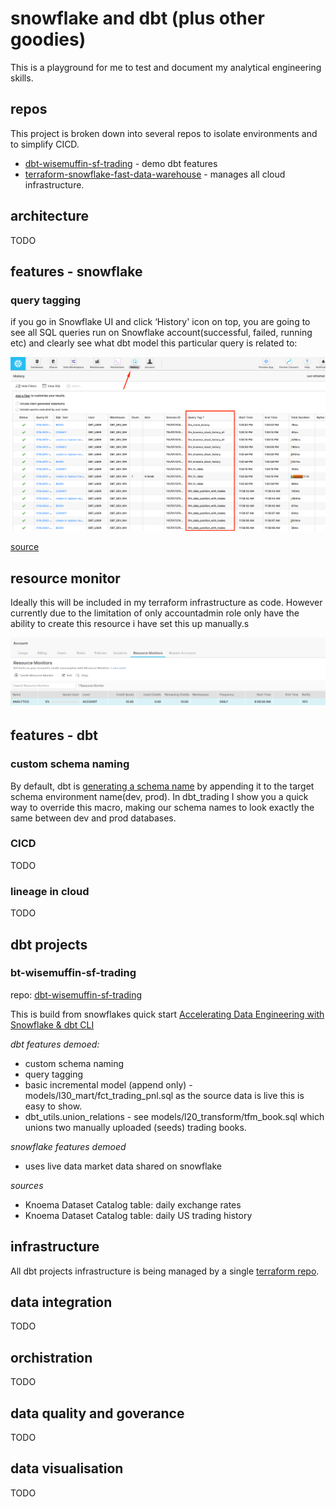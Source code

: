# snowflake and dbt (plus other goodies)

This is a playground for me to test and document my analytical engineering skills.

## repos

This project is broken down into several repos to isolate environments and to simplify CICD.

- [dbt-wisemuffin-sf-trading](https://github.com/wisemuffin/dbt-wisemuffin-sf-trading) - demo dbt features
- [terraform-snowflake-fast-data-warehouse](https://github.com/wisemuffin/terraform-snowflake-fast-data-warehouse) - manages all cloud infrastructure.

## architecture
TODO

## features - snowflake

### query tagging

if you go in Snowflake UI and click ‘History' icon on top, you are going to see all SQL queries run on Snowflake account(successful, failed, running etc) and clearly see what dbt model this particular query is related to:

![image](./images/query_tagging.png)

[source](https://quickstarts.snowflake.com/guide/data_engineering_with_dbt_cli/index.html?index=..%2F..index#6)

## resource monitor

Ideally this will be included in my terraform infrastructure as code. However currently due to the limitation of only accountadmin role only have the ability to create this resource i have set this up manually.s

![image](./images/snowflake_resource_monitor.png)

## features - dbt

### custom schema naming

By default, dbt is [generating a schema name](https://docs.getdbt.com/docs/building-a-dbt-project/building-models/using-custom-schemas) by appending it to the target schema environment name(dev, prod). In dbt_trading I show you a quick way to override this macro, making our schema names to look exactly the same between dev and prod databases. 

### CICD

TODO

### lineage in cloud
 TODO


## dbt projects

### bt-wisemuffin-sf-trading

repo: [dbt-wisemuffin-sf-trading](https://github.com/wisemuffin/dbt-wisemuffin-sf-trading)

This is build from snowflakes quick start [Accelerating Data Engineering with Snowflake & dbt CLI](https://quickstarts.snowflake.com/guide/data_engineering_with_dbt_cli/index.html?index=..%2F..index#1)

*dbt features demoed:*
- custom schema naming
- query tagging
- basic incremental model (append only) - models/l30_mart/fct_trading_pnl.sql as the source data is live this is easy to show.
- dbt_utils.union_relations - see models/l20_transform/tfm_book.sql which unions two manually uploaded (seeds) trading books.

*snowflake features demoed*
- uses live data market data shared on snowflake

*sources*
-  Knoema Dataset Catalog table: daily exchange rates  
-  Knoema Dataset Catalog table: daily US trading history


## infrastructure

All dbt projects infrastructure is being managed by a single [terraform repo](https://github.com/wisemuffin/terraform-snowflake-fast-data-warehouse).

## data integration

TODO

## orchistration

TODO

## data quality and goverance

TODO

## data visualisation

TODO